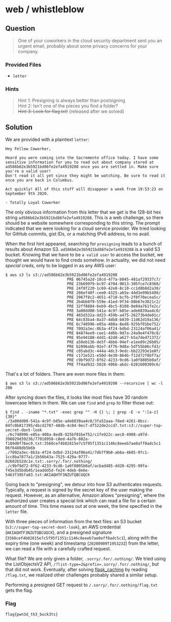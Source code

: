 # web / whistleblow

## Question

> One of your coworkers in the cloud security department sent you an urgent email, probably about some privacy concerns for your company.

### Provided Files

- `letter`

### Hints

> Hint 1: Presigning is always better than postsigning \
> Hint 2: Isn't one of the pieces you find a folder? \
> ~~Hint 3: Look for flag.txt!~~ (released after we solved)

## Solution

We are provided with a plaintext `letter`:

```text
Hey Fellow Coworker,

Heard you were coming into the Sacremento office today. I have some sensitive information for you to read out about company stored at ad586b62e3b5921bd86fe2efa4919208 once you are settled in. Make sure you're a valid user!
Don't read it all yet since they might be watching. Be sure to read it once you are back in Columbus.

Act quickly! All of this stuff will disappear a week from 19:53:23 on September 9th 2020.

- Totally Loyal Coworker
```

The only obvious information from this letter that we get is the 128-bit hex string `ad586b62e3b5921bd86fe2efa4919208`.
This is a web challenge, so there should be a website somewhere corresponding to this string.
The prompt indicated that we were looking for a cloud service provider.
We tried looking for GitHub commits, gist IDs, or a matching IPv6 address, to no avail.

When the first hint appeared, searching for `presigning` leads to a bunch of results about Amazon S3.
`ad586b62e3b5921bd86fe2efa4919208` is a valid S3 bucket.
Knowing that we have to be `a valid user` to access the bucket, we thought we would have to find creds somehow.
In actuality, we did not need _special_ creds, only to be logged in as any AWS user:

```text
$ aws s3 ls s3://ad586b62e3b5921bd86fe2efa4919208
                           PRE 06745a2d-18cd-477a-b045-481af29337c7/
                           PRE 23b699f9-bc97-4704-9013-305fce7c8360/
                           PRE 24f0f220-1c69-42e8-8c10-cc1d8b8d2a30/
                           PRE 286ef40f-cee0-4325-a65e-44d3e99b5498/
                           PRE 2967f8c2-4651-4710-bcfb-2f0f70ecea5c/
                           PRE 2b4bb8f9-559e-41ed-9f34-88b67e3021c2/
                           PRE 32ff8884-6eb9-4bc5-8108-0e84a761fe2c/
                           PRE 3a00dd08-541a-4c9f-b85e-ade6839aa4c0/
                           PRE 465d332a-dd23-459b-a475-26273b4de01c/
                           PRE 64c83ba4-8a37-4db8-b039-11d62d19a136/
                           PRE 6c748996-e05a-408a-8ed8-925bf01be752/
                           PRE 7092a3ec-8b3a-4f24-bdbd-23124af06a41/
                           PRE 84874ee9-cee1-4d6b-9d7a-24a9e4f470c8/
                           PRE 95e94188-4dd1-42d8-a627-b5a7ded71372/
                           PRE a50eb136-de5f-4bb6-94ef-e1ee89c26b05/
                           PRE b2896abb-92e7-4f76-9d8a-5df55b86cfd3/
                           PRE c05abd3c-444a-4dc3-9edc-bb22293e1e0f/
                           PRE c172e521-e50d-4e30-864b-f12d72f8bf7a/
                           PRE c9bf9d72-8f62-4233-9cd6-1a0f8805b0af/
                           PRE ff4ad932-5828-496b-abdc-6281600309c6/
```

That's a lot of folders. There are even more files in them:

```text
$ aws s3 ls s3://ad586b62e3b5921bd86fe2efa4919208 --recursive | wc -l
200
```

After syncing down the files, it looks like most files have 30 random lowercase letters in them.
We can use `find` and `grep` to filter those out:

```text
$ find . -iname "*.txt" -exec grep "" -H {} \; | grep -E -v ":[a-z]{30}"
./3a00dd08-541a-4c9f-b85e-ade6839aa4c0/3fa52aaa-78ed-4261-8bcc-04fc0b817395/4bcd2707-48db-4c04-9ec7-df522de2ccd7.txt:s3://super-top-secret-dont-look
./6c748996-e05a-408a-8ed8-925bf01be752/c1fe922c-aec8-4908-a97d-398029d39236/77010958-c8ed-4a7b-802a-f189d0f76ec0.txt:3560cef4b02815e7c5f95f1351c1146c8eeeb7ae0aff0adc5c1
06f6488db5b6b
./7092a3ec-8b3a-4f24-bdbd-23124af06a41/7db7f9b0-ab6a-4605-9fc1-1cc8ba7877a1/1b56b43a-7525-429a-9777-02602b52dc1e.txt:.sorry/.for/.nothing/
./c9bf9d72-8f62-4233-9cd6-1a0f8805b0af/acbad485-dd20-4295-99fa-f45e3d5bdb45/1eaddd5d-fe24-4deb-8e6e-5463f395fa03.txt:AKIAQHTF3NZUTQBCUQCK
```

Going back to "presigning", we detour into how S3 authenticates requests.
Typically, a request is signed by the secret key of the user making the request.
However, as an alternative, Amazon allows "presigning", where the authorized user creates a special link which can read a file for a certain amount of time.
This time maxes out at one week, the time specified in the `letter` file.

With three pieces of information from the text files:
an S3 bucket (`s3://super-top-secret-dont-look`),
an AWS credential (`AKIAQHTF3NZUTQBCUQCK`),
and a presigned signature (`3560cef4b02815e7c5f95f1351c1146c8eeeb7ae0aff0adc5c1`),
along with the expiry time (one week) and timestamp (`20200909T195323Z`) from the letter,
we can read a file with a carefully crafted request.

What file? We are only given a folder, `.sorry/.for/.nothing/`.
We tried using the ListObjectsV2 API, `/?list-type=2&prefix=.sorry/.for/.nothing/`, but that did not work.
Eventually, after solving [flask_caching](./flask_caching.md) by reading `/flag.txt`, we realized other challenges probably shared a similar setup.

Performing a presigned GET request to `/.sorry/.for/.nothing/flag.txt` gets the flag.

### Flag

`flag{pwn3d_th3_buck3ts}`
